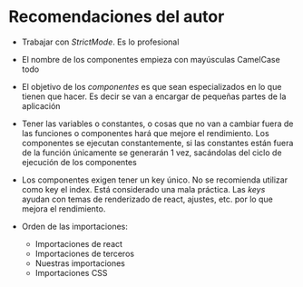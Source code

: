# Recomendaciones del autor

- Trabajar con *StrictMode*. Es lo profesional

- El nombre de los componentes empieza con mayúsculas CamelCase todo

- El objetivo de los *componentes* es que sean especializados en lo que tienen que hacer. Es decir se van a encargar de pequeñas partes de la aplicación

- Tener las variables o constantes, o cosas que no van a cambiar fuera de las funciones o componentes hará que mejore el rendimiento. Los componentes se ejecutan constantemente, si las constantes están fuera de la función únicamente se generarán 1 vez, sacándolas del ciclo de ejecución de los componentes

- Los componentes exigen tener un key único. No se recomienda utilizar como key el index. Está considerado una mala práctica. Las *keys* ayudan con temas de renderizado de react, ajustes, etc. por lo que mejora el rendimiento.

- Orden de las importaciones:
  - Importaciones de react
  - Importaciones de terceros
  - Nuestras importaciones
  - Importaciones CSS